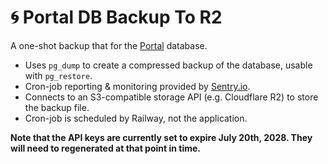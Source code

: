 # 🌀 Portal DB Backup To R2

A one-shot backup that for the [Portal][acm-portal] database.

- Uses `pg_dump` to create a compressed backup of the database, usable with `pg_restore`.
- Cron-job reporting & monitoring provided by [Sentry.io][sentry-io].
- Connects to an S3-compatible storage API (e.g. Cloudflare R2) to store the backup file.
- Cron-job is scheduled by Railway, not the application.

__Note that the API keys are currently set to expire July 20th, 2028. They will need to regenerated at that point in time.__


[acm-portal]: https://github.com/UTSA-ACM/Portal
[sentry-io]: https://sentry.io
